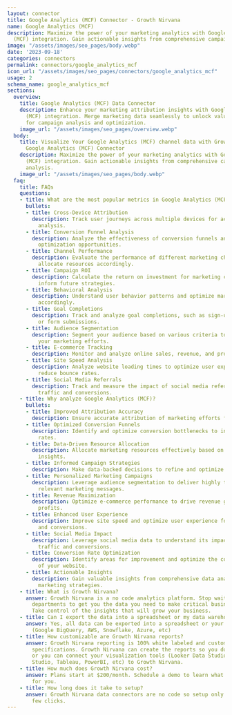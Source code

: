 ```yaml
---
layout: connector
title: Google Analytics (MCF) Connector - Growth Nirvana
name: Google Analytics (MCF)
description: Maximize the power of your marketing analytics with Google Analytics
  (MCF) integration. Gain actionable insights from comprehensive campaign data analysis.
image: "/assets/images/seo_pages/body.webp"
date: '2023-09-18'
categories: connectors
permalink: connectors/google_analytics_mcf
icon_url: "/assets/images/seo_pages/connectors/google_analytics_mcf"
usage: 2
schema_name: google_analytics_mcf
sections:
  overview:
    title: Google Analytics (MCF) Data Connector
    description: Enhance your marketing attribution insights with Google Analytics
      (MCF) integration. Merge marketing data seamlessly to unlock valuable insights
      for campaign analysis and optimization.
    image_url: "/assets/images/seo_pages/overview.webp"
  body:
    title: Visualize Your Google Analytics (MCF) channel data with Growth Nirvana's
      Google Analytics (MCF) Connector
    description: Maximize the power of your marketing analytics with Google Analytics
      (MCF) integration. Gain actionable insights from comprehensive campaign data
      analysis.
    image_url: "/assets/images/seo_pages/body.webp"
  faq:
    title: FAQs
    questions:
    - title: What are the most popular metrics in Google Analytics (MCF) to analyze?
      bullets:
      - title: Cross-Device Attribution
        description: Track user journeys across multiple devices for accurate attribution
          analysis.
      - title: Conversion Funnel Analysis
        description: Analyze the effectiveness of conversion funnels and identify
          optimization opportunities.
      - title: Channel Performance
        description: Evaluate the performance of different marketing channels and
          allocate resources accordingly.
      - title: Campaign ROI
        description: Calculate the return on investment for marketing campaigns to
          inform future strategies.
      - title: Behavioral Analysis
        description: Understand user behavior patterns and optimize marketing tactics
          accordingly.
      - title: Goal Completions
        description: Track and analyze goal completions, such as sign-ups, purchases,
          or form submissions.
      - title: Audience Segmentation
        description: Segment your audience based on various criteria to personalize
          your marketing efforts.
      - title: E-commerce Tracking
        description: Monitor and analyze online sales, revenue, and product performance.
      - title: Site Speed Analysis
        description: Analyze website loading times to optimize user experience and
          reduce bounce rates.
      - title: Social Media Referrals
        description: Track and measure the impact of social media referrals on website
          traffic and conversions.
    - title: Why analyze Google Analytics (MCF)?
      bullets:
      - title: Improved Attribution Accuracy
        description: Ensure accurate attribution of marketing efforts for better decision-making.
      - title: Optimized Conversion Funnels
        description: Identify and optimize conversion bottlenecks to increase conversion
          rates.
      - title: Data-Driven Resource Allocation
        description: Allocate marketing resources effectively based on channel performance
          insights.
      - title: Informed Campaign Strategies
        description: Make data-backed decisions to refine and optimize marketing campaigns.
      - title: Personalized Marketing Campaigns
        description: Leverage audience segmentation to deliver highly targeted and
          relevant marketing messages.
      - title: Revenue Maximization
        description: Optimize e-commerce performance to drive revenue growth and maximize
          profits.
      - title: Enhanced User Experience
        description: Improve site speed and optimize user experience for higher engagement
          and conversions.
      - title: Social Media Impact
        description: Leverage social media data to understand its impact on website
          traffic and conversions.
      - title: Conversion Rate Optimization
        description: Identify areas for improvement and optimize the conversion rate
          of your website.
      - title: Actionable Insights
        description: Gain valuable insights from comprehensive data analysis to inform
          marketing strategies.
    - title: What is Growth Nirvana?
      answer: Growth Nirvana is a no code analytics platform. Stop waiting for other
        departments to get you the data you need to make critical business decisions.
        Take control of the insights that will grow your business.
    - title: Can I export the data into a spreadsheet or my data warehouse?
      answer: Yes, all data can be exported into a spreadsheet or your data warehouse
        (Google BigQuery, AWS, Snowflake, Azure, etc)
    - title: How customizable are Growth Nirvana reports?
      answer: Growth Nirvana reporting is 100% white labeled and customized to your
        specifications. Growth Nirvana can create the reports so you don’t have to
        or you can connect your visualization tools (Looker Data Studio/Google Data
        Studio, Tableau, PowerBI, etc) to Growth Nirvana.
    - title: How much does Growth Nirvana cost?
      answer: Plans start at $200/month. Schedule a demo to learn what plan is best
        for you.
    - title: How long does it take to setup?
      answer: Growth Nirvana data connectors are no code so setup only requires a
        few clicks.
---
```


